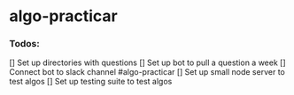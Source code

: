 # algo-practicar

### Todos:
  [] Set up directories with questions
  [] Set up bot to pull a question a week
  [] Connect bot to slack channel #algo-practicar
  [] Set up small node server to test algos
  [] Set up testing suite to test algos

